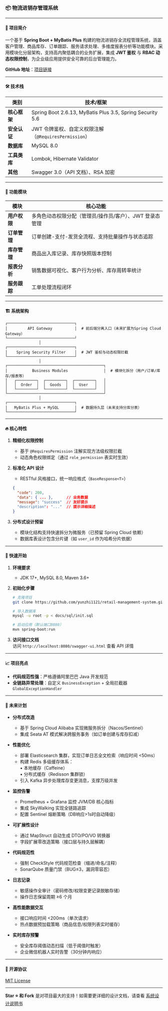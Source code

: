 ### 📦 物流进销存管理系统

---

#### 🌟 项目简介
一个基于 **Spring Boot + MyBatis Plus** 构建的物流进销存全流程管理系统，涵盖客户管理、商品库存、订单跟踪、服务请求处理、多维度报表分析等功能模块。采用模块化分层架构，支持高内聚低耦合的业务扩展，集成 **JWT 鉴权** 与 **RBAC 动态权限控制**，为企业级应用提供安全可靠的后台管理能力。

**GitHub 地址**：[项目链接](https://github.com/yunzhi1121/retail-management-system)  

---

#### 🛠️ 技术栈
| 类别             | 技术/框架                                                    |
|------------------|----------------------------------------------------------|
| **核心框架**     | Spring Boot 2.6.13, MyBatis Plus 3.5, Spring Security 5.6 |
| **安全认证**     | JWT 令牌鉴权、自定义权限注解（`@RequiresPermission`）                  |
| **数据库**       | MySQL 8.0                                                |
| **工具类库**     | Lombok,  Hibernate Validator                             |
| **其他**         | Swagger 3.0（API 文档）、RSA 加密                               |

---

#### 📂 功能模块
| 模块             | 核心功能                                                                 |
|------------------|--------------------------------------------------------------------------|
| **用户权限**     | 多角色动态权限分配（管理员/操作员/客户）、JWT 登录态管理                |
| **订单管理**     | 订单创建-支付-发货全流程、支持批量操作与状态追踪                        |
| **库存管理**     | 商品出入库记录、库存快照版本控制                          |
| **报表分析**     | 销售数据可视化、客户行为分析、库存周转率统计                            |
| **服务跟踪**     | 工单处理流程闭环                                          | 

---

#### 🏗️ 系统架构
```plaintext
┌──────────────────────────────┐
│         API Gateway          │  # 前后端分离入口（未来扩展为Spring Cloud Gateway）
└──────────────────────────────┘
               │
┌──────────────────────────────┐
│    Spring Security Filter    │  # JWT 鉴权与动态权限拦截
└──────────────────────────────┘
               │
┌───────────────────────────────────────────┐
│           Business Modules                │  # 模块化拆分（用户/订单/库存/报表等）
│   ┌─────────┐  ┌─────────┐  ┌─────────┐   │
│   │  Order  │  │  Goods  │  │  User   │   │
│   └─────────┘  └─────────┘  └─────────┘   │
└───────────────────────────────────────────┘
               │
┌──────────────────────────────┐
│   MyBatis Plus + MySQL       │  # 数据持久层（未来支持分库分表）
└──────────────────────────────┘
```

---

#### 🔥 核心特性
1. **精细化权限控制**
    - 基于 `@RequiresPermission` 注解实现方法级权限拦截
    - 动态角色权限绑定（通过 `role_permission` 表实时生效）


2. **标准化 API 设计**
    - RESTful 风格接口，统一响应格式（`BaseResponse<T>`）
   ```json
   {
     "code": 200,
     "data": { ... },      // 业务数据
     "message": "success"  // 友好提示
     "description": "..."  // 提示详细描述
   }
   ```

3. **分布式设计预留**
    - 模块化结构支持快速拆分为微服务（已预留 Spring Cloud 依赖）
    - 数据库表设计包含分片键（如 `user_id` 作为哈希分片依据）

---

#### 🚀 快速开始
1. **环境要求**
    - JDK 17+, MySQL 8.0, Maven 3.6+

2. **初始化步骤**
   ```bash
   # 克隆项目
   git clone https://github.com/yunzhi1121/retail-management-system.git

   # 导入数据库
   mysql -u root -p < docs/sql/init.sql

   # 启动应用（默认端口8080）
   mvn spring-boot:run
   ```

3. **访问接口文档**  
   访问 `http://localhost:8080/swagger-ui.html` 查看 API 详情

---

#### 📈 项目亮点
- **代码规范性强**：严格遵循阿里巴巴 Java 开发规范
- **全链路异常处理**：自定义 `BusinessException` + 全局拦截器 `GlobalExceptionHandler`







---
#### 📌 未来计划
- **分布式改造**
   - 基于 Spring Cloud Alibaba 实现微服务拆分（Nacos/Sentinel）
   - 集成 Seata AT 模式解决跨服务事务（如订单创建与库存扣减）

- **性能优化**
   - 部署 Elasticsearch 集群，实现订单日志全文检索（响应时间 <50ms）
   - 构建 Redis 多级缓存体系：  
     ▪️ 本地缓存（Caffeine）  
     ▪️ 分布式缓存（Redisson 集群锁）
   - 引入 Kafka 异步处理库存变更消息，支撑万级并发

- **监控告警**
   - Prometheus + Grafana 监控 JVM/DB 核心指标
   - 集成 SkyWalking 实现全链路追踪
   - 配置 Sentinel 熔断策略（DB响应>1s时自动降级）

- **可扩展性设计**
   - 通过 MapStruct 自动生成 DTO/PO/VO 转换器
   - 字段扩展零改造策略（接口层与持久层解耦）

- **代码规范性**
   - 强制 CheckStyle 代码规范检查（缩进/命名/注释）
   - SonarQube 质量门禁（BUG≤3，漏洞零容忍）

- **日志记录**
   - 敏感操作全审计（密码修改/权限变更记录脱敏存储）
   - 操作日志保留周期 ≥6 个月

- **高性能数据交互**
   - 接口响应时间 <200ms（单次请求）
   - 热点数据预加载策略（商品信息/权限列表实时缓存）

- **实时库存预警**
   - 安全库存阈值动态扫描（低于阈值时触发）
   - 企业微信机器人实时告警（30分钟内响应）









---

#### 📜 开源协议
[MIT License](LICENSE)

---

**Star ⭐ 和 Fork** 是对项目最大的支持！如需要更详细的设计文档，请查看 [系统设计说明书](docs/DESIGN.md)